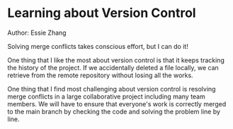 # Learning about Version Control
Author: Essie Zhang

Solving merge conflicts takes conscious effort, but I can do it!

One thing that I like the most about version control is that it keeps tracking the history of the project. If we accidentally deleted a file locally, we can retrieve from the remote repository without losing all the works.

One thing that I find most challenging about version control is resolving merge conflicts in a large collaborative project including many team members. We will have to ensure that everyone's work is correctly merged to the main branch by checking the code and solving the problem line by line.
